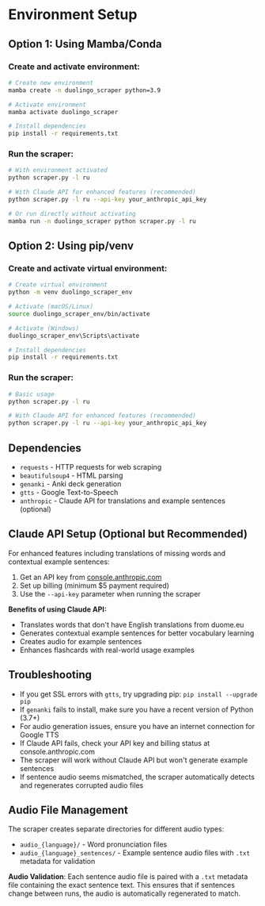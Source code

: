 # Environment Setup

## Option 1: Using Mamba/Conda

### Create and activate environment:
```bash
# Create new environment
mamba create -n duolingo_scraper python=3.9

# Activate environment
mamba activate duolingo_scraper

# Install dependencies
pip install -r requirements.txt
```

### Run the scraper:
```bash
# With environment activated
python scraper.py -l ru

# With Claude API for enhanced features (recommended)
python scraper.py -l ru --api-key your_anthropic_api_key

# Or run directly without activating
mamba run -n duolingo_scraper python scraper.py -l ru
```

## Option 2: Using pip/venv

### Create and activate virtual environment:
```bash
# Create virtual environment
python -m venv duolingo_scraper_env

# Activate (macOS/Linux)
source duolingo_scraper_env/bin/activate

# Activate (Windows)
duolingo_scraper_env\Scripts\activate

# Install dependencies
pip install -r requirements.txt
```

### Run the scraper:
```bash
# Basic usage
python scraper.py -l ru

# With Claude API for enhanced features (recommended)
python scraper.py -l ru --api-key your_anthropic_api_key
```

## Dependencies

- `requests` - HTTP requests for web scraping
- `beautifulsoup4` - HTML parsing  
- `genanki` - Anki deck generation
- `gtts` - Google Text-to-Speech
- `anthropic` - Claude API for translations and example sentences (optional)

## Claude API Setup (Optional but Recommended)

For enhanced features including translations of missing words and contextual example sentences:

1. Get an API key from [console.anthropic.com](https://console.anthropic.com)
2. Set up billing (minimum $5 payment required)
3. Use the `--api-key` parameter when running the scraper

**Benefits of using Claude API:**
- Translates words that don't have English translations from duome.eu
- Generates contextual example sentences for better vocabulary learning
- Creates audio for example sentences
- Enhances flashcards with real-world usage examples

## Troubleshooting

- If you get SSL errors with `gtts`, try upgrading pip: `pip install --upgrade pip`
- If `genanki` fails to install, make sure you have a recent version of Python (3.7+)
- For audio generation issues, ensure you have an internet connection for Google TTS
- If Claude API fails, check your API key and billing status at console.anthropic.com
- The scraper will work without Claude API but won't generate example sentences
- If sentence audio seems mismatched, the scraper automatically detects and regenerates corrupted audio files

## Audio File Management

The scraper creates separate directories for different audio types:
- `audio_{language}/` - Word pronunciation files
- `audio_{language}_sentences/` - Example sentence audio files with `.txt` metadata for validation

**Audio Validation**: Each sentence audio file is paired with a `.txt` metadata file containing the exact sentence text. This ensures that if sentences change between runs, the audio is automatically regenerated to match.